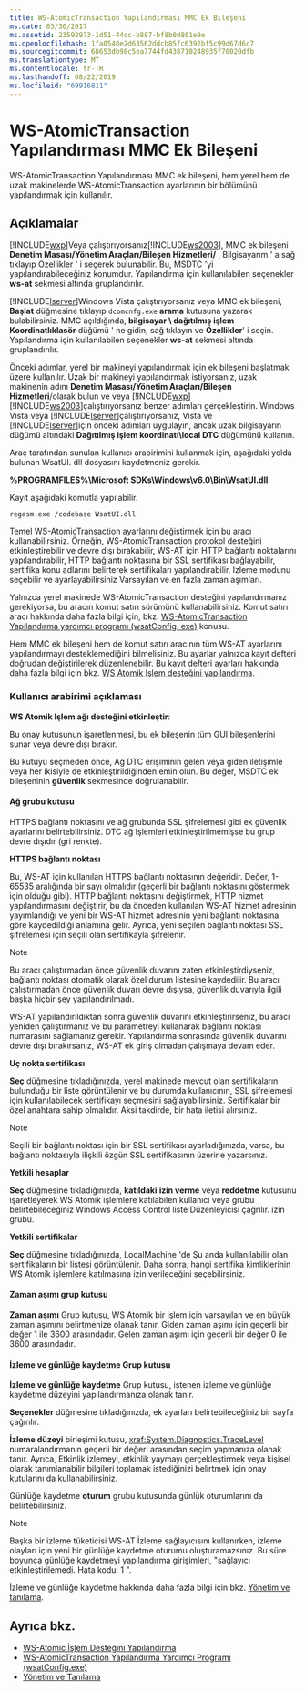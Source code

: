 ```yaml
---
title: WS-AtomicTransaction Yapılandırması MMC Ek Bileşeni
ms.date: 03/30/2017
ms.assetid: 23592973-1d51-44cc-b887-bf8b0d801e9e
ms.openlocfilehash: 1fa0548e2d63562ddcb85fc6392bf5c99d67d6c7
ms.sourcegitcommit: 68653db98c5ea7744fd438710248935f70020dfb
ms.translationtype: MT
ms.contentlocale: tr-TR
ms.lasthandoff: 08/22/2019
ms.locfileid: "69916811"
---
```

# <a name="ws-atomictransaction-configuration-mmc-snap-in"></a>WS-AtomicTransaction Yapılandırması MMC Ek Bileşeni
WS-AtomicTransaction Yapılandırması MMC ek bileşeni, hem yerel hem de uzak makinelerde WS-AtomicTransaction ayarlarının bir bölümünü yapılandırmak için kullanılır.  
  
## <a name="remarks"></a>Açıklamalar  
 [!INCLUDE[wxp](../../../includes/wxp-md.md)]Veya çalıştırıyorsanız[!INCLUDE[ws2003](../../../includes/ws2003-md.md)], MMC ek bileşeni **Denetim Masası/Yönetim Araçları/Bileşen Hizmetleri/** , Bilgisayarım ' a sağ tıklayıp Özellikler ' i seçerek bulunabilir. Bu, MSDTC 'yi yapılandırabileceğiniz konumdur. Yapılandırma için kullanılabilen seçenekler **ws-at** sekmesi altında gruplandırılır.  
  
 [!INCLUDE[lserver](../../../includes/lserver-md.md)]Windows Vista çalıştırıyorsanız veya MMC ek bileşeni, **Başlat** düğmesine tıklayıp `dcomcnfg.exe` **arama** kutusuna yazarak bulabilirsiniz. MMC açıldığında, **bilgisayar \ dağıtılmış işlem Koordinatlıklasör** düğümü ' ne gidin, sağ tıklayın ve **Özellikler**' i seçin. Yapılandırma için kullanılabilen seçenekler **ws-at** sekmesi altında gruplandırılır.  
  
 Önceki adımlar, yerel bir makineyi yapılandırmak için ek bileşeni başlatmak üzere kullanılır. Uzak bir makineyi yapılandırmak istiyorsanız, uzak makinenin adını **Denetim Masası/Yönetim Araçları/Bileşen Hizmetleri**/olarak bulun ve veya [!INCLUDE[wxp](../../../includes/wxp-md.md)] [!INCLUDE[ws2003](../../../includes/ws2003-md.md)]çalıştırıyorsanız benzer adımları gerçekleştirin. Windows Vista veya [!INCLUDE[lserver](../../../includes/lserver-md.md)]çalıştırıyorsanız, Vista ve [!INCLUDE[lserver](../../../includes/lserver-md.md)]için önceki adımları uygulayın, ancak uzak bilgisayarın düğümü altındaki **Dağıtılmış işlem koordinatı\local DTC** düğümünü kullanın.  
  
 Araç tarafından sunulan kullanıcı arabirimini kullanmak için, aşağıdaki yolda bulunan WsatUI. dll dosyasını kaydetmeniz gerekir.  
  
 **%PROGRAMFILES%\Microsoft SDKs\Windows\v6.0\Bin\WsatUI.dll**  
  
 Kayıt aşağıdaki komutla yapılabilir.  
  
```Output  
regasm.exe /codebase WsatUI.dll  
```  
  
 Temel WS-AtomicTransaction ayarlarını değiştirmek için bu aracı kullanabilirsiniz. Örneğin, WS-AtomicTransaction protokol desteğini etkinleştirebilir ve devre dışı bırakabilir, WS-AT için HTTP bağlantı noktalarını yapılandırabilir, HTTP bağlantı noktasına bir SSL sertifikası bağlayabilir, sertifika konu adlarını belirterek sertifikaları yapılandırabilir, Izleme modunu seçebilir ve ayarlayabilirsiniz Varsayılan ve en fazla zaman aşımları.  
  
 Yalnızca yerel makinede WS-AtomicTransaction desteğini yapılandırmanız gerekiyorsa, bu aracın komut satırı sürümünü kullanabilirsiniz. Komut satırı aracı hakkında daha fazla bilgi için, bkz. [WS-AtomicTransaction Yapılandırma yardımcı programı (wsatConfig. exe)](../../../docs/framework/wcf/ws-atomictransaction-configuration-utility-wsatconfig-exe.md) konusu.  
  
 Hem MMC ek bileşeni hem de komut satırı aracının tüm WS-AT ayarlarını yapılandırmayı desteklemediğini bilmelisiniz. Bu ayarlar yalnızca kayıt defteri doğrudan değiştirilerek düzenlenebilir. Bu kayıt defteri ayarları hakkında daha fazla bilgi için bkz. [WS Atomik Işlem desteğini yapılandırma](../../../docs/framework/wcf/feature-details/configuring-ws-atomic-transaction-support.md).  
  
### <a name="user-interface-description"></a>Kullanıcı arabirimi açıklaması  
 **WS Atomik Işlem ağı desteğini etkinleştir**:  
  
 Bu onay kutusunun işaretlenmesi, bu ek bileşenin tüm GUI bileşenlerini sunar veya devre dışı bırakır.  
  
 Bu kutuyu seçmeden önce, Ağ DTC erişiminin gelen veya giden iletişimle veya her ikisiyle de etkinleştirildiğinden emin olun. Bu değer, MSDTC ek bileşeninin **güvenlik** sekmesinde doğrulanabilir.  
  
#### <a name="network-group-box"></a>Ağ grubu kutusu  
 HTTPS bağlantı noktasını ve ağ grubunda SSL şifrelemesi gibi ek güvenlik ayarlarını belirtebilirsiniz. DTC ağ Işlemleri etkinleştirilmemişse bu grup devre dışıdır (gri renkte).  
  
 **HTTPS bağlantı noktası**  
  
 Bu, WS-AT için kullanılan HTTPS bağlantı noktasının değeridir. Değer, 1-65535 aralığında bir sayı olmalıdır (geçerli bir bağlantı noktasını göstermek için olduğu gibi). HTTP bağlantı noktasını değiştirmek, HTTP hizmet yapılandırmasını değiştirir, bu da önceden kullanılan WS-AT hizmet adresinin yayımlandığı ve yeni bir WS-AT hizmet adresinin yeni bağlantı noktasına göre kaydedildiği anlamına gelir. Ayrıca, yeni seçilen bağlantı noktası SSL şifrelemesi için seçili olan sertifikayla şifrelenir.  
  
> [!NOTE]
> Bu aracı çalıştırmadan önce güvenlik duvarını zaten etkinleştirdiyseniz, bağlantı noktası otomatik olarak özel durum listesine kaydedilir. Bu aracı çalıştırmadan önce güvenlik duvarı devre dışıysa, güvenlik duvarıyla ilgili başka hiçbir şey yapılandırılmadı.  
  
 WS-AT yapılandırıldıktan sonra güvenlik duvarını etkinleştirirseniz, bu aracı yeniden çalıştırmanız ve bu parametreyi kullanarak bağlantı noktası numarasını sağlamanız gerekir. Yapılandırma sonrasında güvenlik duvarını devre dışı bırakırsanız, WS-AT ek giriş olmadan çalışmaya devam eder.  
  
 **Uç nokta sertifikası**  
  
 **Seç** düğmesine tıkladığınızda, yerel makinede mevcut olan sertifikaların bulunduğu bir liste görüntülenir ve bu durumda kullanıcının, SSL şifrelemesi için kullanılabilecek sertifikayı seçmesini sağlayabilirsiniz. Sertifikalar bir özel anahtara sahip olmalıdır. Aksi takdirde, bir hata iletisi alırsınız.  
  
> [!NOTE]
> Seçili bir bağlantı noktası için bir SSL sertifikası ayarladığınızda, varsa, bu bağlantı noktasıyla ilişkili özgün SSL sertifikasının üzerine yazarsınız.  
  
 **Yetkili hesaplar**  
  
 **Seç** düğmesine tıkladığınızda, **katıldaki** **izin verme** veya **reddetme** kutusunu işaretleyerek WS Atomik işlemlere katılabilen kullanıcı veya grubu belirtebileceğiniz Windows Access Control liste Düzenleyicisi çağrılır. izin grubu.  
  
 **Yetkili sertifikalar**  
  
 **Seç** düğmesine tıkladığınızda, LocalMachine 'de Şu anda kullanılabilir olan sertifikaların bir listesi görüntülenir. Daha sonra, hangi sertifika kimliklerinin WS Atomik işlemlere katılmasına izin verileceğini seçebilirsiniz.  
  
#### <a name="timeout-group-box"></a>Zaman aşımı grup kutusu  
 **Zaman aşımı** Grup kutusu, WS Atomik bir işlem için varsayılan ve en büyük zaman aşımını belirtmenize olanak tanır. Giden zaman aşımı için geçerli bir değer 1 ile 3600 arasındadır. Gelen zaman aşımı için geçerli bir değer 0 ile 3600 arasındadır.  
  
#### <a name="tracing-and-logging-group-box"></a>İzleme ve günlüğe kaydetme Grup kutusu  
 **İzleme ve günlüğe kaydetme** Grup kutusu, istenen izleme ve günlüğe kaydetme düzeyini yapılandırmanıza olanak tanır.  
  
 **Seçenekler** düğmesine tıkladığınızda, ek ayarları belirtebileceğiniz bir sayfa çağırılır.  
  
 **İzleme düzeyi** birleşimi kutusu, <xref:System.Diagnostics.TraceLevel> numaralandırmanın geçerli bir değeri arasından seçim yapmanıza olanak tanır. Ayrıca, Etkinlik izlemeyi, etkinlik yaymayı gerçekleştirmek veya kişisel olarak tanımlanabilir bilgileri toplamak istediğinizi belirtmek için onay kutularını da kullanabilirsiniz.  
  
 Günlüğe kaydetme **oturum** grubu kutusunda günlük oturumlarını da belirtebilirsiniz.  
  
> [!NOTE]
> Başka bir izleme tüketicisi WS-AT İzleme sağlayıcısını kullanırken, izleme olayları için yeni bir günlüğe kaydetme oturumu oluşturamazsınız. Bu süre boyunca günlüğe kaydetmeyi yapılandırma girişimleri, "sağlayıcı etkinleştirilemedi. Hata kodu: 1 ".  
  
 İzleme ve günlüğe kaydetme hakkında daha fazla bilgi için bkz. [Yönetim ve tanılama](../../../docs/framework/wcf/diagnostics/index.md).  
  
## <a name="see-also"></a>Ayrıca bkz.

- [WS-Atomic İşlem Desteğini Yapılandırma](../../../docs/framework/wcf/feature-details/configuring-ws-atomic-transaction-support.md)
- [WS-AtomicTransaction Yapılandırma Yardımcı Programı (wsatConfig.exe)](../../../docs/framework/wcf/ws-atomictransaction-configuration-utility-wsatconfig-exe.md)
- [Yönetim ve Tanılama](../../../docs/framework/wcf/diagnostics/index.md)
